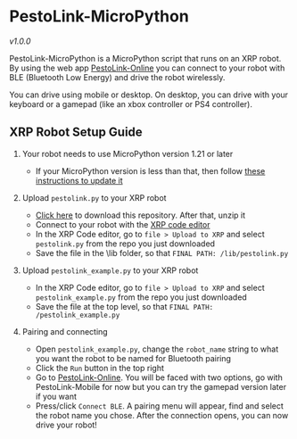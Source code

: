 # PestoLink-MicroPython
*v1.0.0*

PestoLink-MicroPython is a MicroPython script that runs on an XRP robot. By using the web app [PestoLink-Online](https://pestol.ink) you can connect to your robot with BLE (Bluetooth Low Energy) and drive the robot wirelessly.

You can drive using mobile or desktop. On desktop, you can drive with your keyboard or a gamepad (like an xbox controller or PS4 controller).

## XRP Robot Setup Guide ##
1) Your robot needs to use MicroPython version 1.21 or later
	- If your MicroPython version is less than that, then follow [these instructions to update it](https://micropython.org/download/RPI_PICO_W/)

1) Upload `pestolink.py` to your XRP robot
	- [Click here](https://github.com/AlfredoSystems/PestoLink-MicroPython/archive/refs/heads/main.zip) to download this repository. After that, unzip it
	- Connect to your robot with the [XRP code editor](https://xrpcode.wpi.edu/)
	- In the XRP Code editor, go to `file > Upload to XRP` and select `pestolink.py` from the repo you just downloaded
	- Save the file in the \lib folder, so that `FINAL PATH: /lib/pestolink.py`

1) Upload `pestolink_example.py` to your XRP robot
	- In the XRP Code editor, go to `file > Upload to XRP` and select `pestolink_example.py` from the repo you just downloaded
	- Save the file at the top level, so that `FINAL PATH: /pestolink_example.py`

1) Pairing and connecting
	- Open `pestolink_example.py`, change the `robot_name` string to what you want the robot to be named for Bluetooth pairing
	- Click the `Run` button in the top right
	- Go to [PestoLink-Online](https://pestol.ink). You will be faced with two options, go with PestoLink-Mobile for now but you can try the gamepad version later if you want
	- Press/click `Connect BLE`. A pairing menu will appear, find and select the robot name you chose. After the connection opens, you can now drive your robot!
